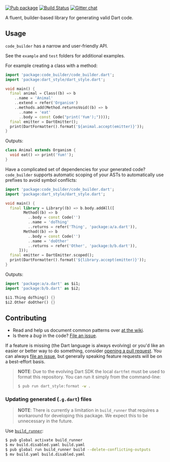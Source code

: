 [![Pub package](https://img.shields.io/pub/v/code_builder.svg)](https://pub.dev/packages/code_builder)
[![Build Status](https://github.com/dart-lang/code_builder/workflows/Dart%20CI/badge.svg?branch=master)](https://github.com/dart-lang/code_builder/actions?query=workflow%3A%22Dart+CI%22+branch%3Amaster)
[![Gitter chat](https://badges.gitter.im/dart-lang/build.svg)](https://gitter.im/dart-lang/build)

A fluent, builder-based library for generating valid Dart code.

## Usage

`code_builder` has a narrow and user-friendly API.

See the `example` and `test` folders for additional examples.

For example creating a class with a method:

```dart
import 'package:code_builder/code_builder.dart';
import 'package:dart_style/dart_style.dart';

void main() {
  final animal = Class((b) => b
    ..name = 'Animal'
    ..extend = refer('Organism')
    ..methods.add(Method.returnsVoid((b) => b
      ..name = 'eat'
      ..body = const Code("print('Yum');"))));
  final emitter = DartEmitter();
  print(DartFormatter().format('${animal.accept(emitter)}'));
}
```

Outputs:

```dart
class Animal extends Organism {
  void eat() => print('Yum!');
}
```

Have a complicated set of dependencies for your generated code? `code_builder`
supports automatic scoping of your ASTs to automatically use prefixes to avoid
symbol conflicts:

```dart
import 'package:code_builder/code_builder.dart';
import 'package:dart_style/dart_style.dart';

void main() {
  final library = Library((b) => b.body.addAll([
        Method((b) => b
          ..body = const Code('')
          ..name = 'doThing'
          ..returns = refer('Thing', 'package:a/a.dart')),
        Method((b) => b
          ..body = const Code('')
          ..name = 'doOther'
          ..returns = refer('Other', 'package:b/b.dart')),
      ]));
  final emitter = DartEmitter.scoped();
  print(DartFormatter().format('${library.accept(emitter)}'));
}
```

Outputs:

```dart
import 'package:a/a.dart' as $i1;
import 'package:b/b.dart' as $i2;

$i1.Thing doThing() {}
$i2.Other doOther() {}
```

## Contributing

- Read and help us document common patterns over [at the wiki][wiki].
- Is there a _bug_ in the code? [File an issue][issue].

If a feature is missing (the Dart language is always evolving) or you'd like an
easier or better way to do something, consider [opening a pull request][pull].
You can always [file an issue][issue], but generally speaking feature requests
will be on a best-effort basis.

> **NOTE**: Due to the evolving Dart SDK the local `dartfmt` must be used to
> format this repository. You can run it simply from the command-line:
>
> ```sh
> $ pub run dart_style:format -w .
> ```

[wiki]: https://github.com/dart-lang/code_builder/wiki
[issue]: https://github.com/dart-lang/code_builder/issues
[pull]: https://github.com/dart-lang/code_builder/pulls

### Updating generated (`.g.dart`) files

> **NOTE**: There is currently a limitation in `build_runner` that requires a
> workaround for developing this package. We expect this to be unnecessary in
> the future.

Use [`build_runner`][build_runner]:

```bash
$ pub global activate build_runner
$ mv build.disabled.yaml build.yaml
$ pub global run build_runner build --delete-conflicting-outputs
$ mv build.yaml build.disabled.yaml
```

[build_runner]: https://pub.dev/packages/build_runner
